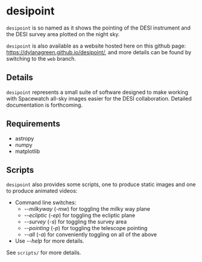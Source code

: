 # desipoint

`desipoint` is so named as it shows the pointing of the DESI instrument and the DESI survey area plotted on the night sky.

`desipoint` is also available as a website hosted here on this github page: https://dylanagreen.github.io/desipoint/, and more details can be found by switching to the `web` branch.


## Details

`desipoint` represents a small suite of software designed to make working with Spacewatch all-sky images easier for the DESI collaboration. Detailed documentation is forthcoming.

## Requirements

- astropy
- numpy
- matplotlib

## Scripts

`desipoint` also provides some scripts, one to produce static images and one to produce animated videos:

- Command line switches:
  - *--milkyway* (*-mw*) for toggling the milky way plane
  - *--ecliptic* (*-ep*) for toggling the ecliptic plane
  - *--survey* (*-s*) for toggling the survey area
  - *--pointing* (*-p*) for toggling the telescope pointing
  - *--all* (*-a*) for conveniently toggling on all of the above
- Use *--help* for more details.

See `scripts/` for more details.
